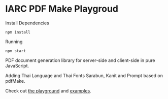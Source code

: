 # IARC PDF Make Playgroud

Install Dependencies

    npm install

Running

    npm start

PDF document generation library for server-side and client-side in pure JavaScript.

Adding Thai Language and Thai Fonts Sarabun, Kanit and Prompt based on pdfMake.

Check out [the playground](http://bpampuch.github.io/pdfmake/playground.html) and [examples](https://github.com/bpampuch/pdfmake/tree/master/examples).
